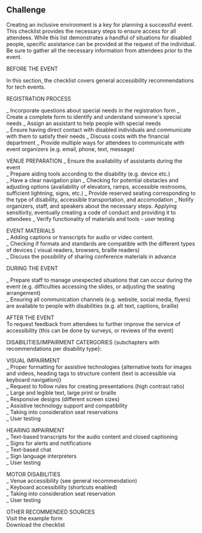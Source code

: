 ## Challenge

Creating an inclusive environment is a key for planning a successful event. This checklist provides the necessary steps to ensure access for all attendees. While this list demonstrates a handful of situations for disabled people, specific assistance can be provided at the request of the individual. Be sure to gather all the necessary information from attendees prior to the event.

BEFORE THE EVENT

In this section, the checklist covers general accessibility recommendations for tech events.  


REGISTRATION PROCESS 

_ Incorporate questions about special needs in the registration form
_ Create a complete form to identify and understand someone's special needs 
_ Assign an assistant to help people with special needs  
_ Ensure having direct contact with disabled individuals and communicate with them to satisfy their needs
_ Discuss costs with the financial department
_ Provide multiple ways for attendees to communicate with event organizers (e.g. email, phone, text, message)  


VENUE PREPARATION
_ Ensure the availability of assistants during the event   
_ Prepare aiding tools according to the disability (e.g. device etc.)  
_ Have a clear navigation plan
_ Checking for potential obstacles and adjusting options (availability of elevators, ramps, accessible restrooms, sufficient lightning, signs, etc.)
_ Provide reserved seating corresponding to the type of disability, accessible transportation, and accomodation
_ Notify organizers, staff, and speakers about the necessary steps. Applying sensitivity, eventually creating a code of conduct and providing it to attendees
_ Verify functionality of materials and tools - user testing  


EVENT MATERIALS   
_ Adding captions or transcripts for audio or video content.  
_ Checking if formats and standards are compatible with the different types of devices ( visual readers, browsers, braille readers)  
_ Discuss the possibility of sharing conference materials in advance  
  


DURING THE EVENT

_ Prepare staff to manage unexpected situations that can occur during the event (e.g. difficulties accessing the slides, or adjusting the seating arrangement)  
_ Ensuring all communication channels (e.g. website, social media, flyers) are available to people with disabilities (e.g. alt text, captions, braille)  

AFTER THE EVENT  
To request feedback from attendees to further improve the service of accessibility (this can be done by surveys, or reviews of the event)  

DISABILITIES/IMPAIRMENT CATERGORIES {subchapters with recommendations per disability type}:  

VISUAL IMPAIRMENT   
_ Proper formatting for assistive technologies {alternative texts for images and videos, heading tags to structure content (text is accessible via keyboard navigation)}  
_ Request to follow rules for creating presentations (high contrast ratio)  
_ Large and legible text, large print or braille  
_ Responsive designs (different screen sizes)  
_ Assistive technology support and compatibility  
_ Taking into consideration seat reservations  
_ User testing  

HEARING IMPAIRMENT  
_ Text-based transcripts for the audio content and closed captioning  
_ Signs for alerts and notifications  
_ Text-based chat  
_ Sign language interpreters  
_ User testing  

MOTOR DISABILITIES   
_ Venue accessibility (see general recommendation)  
_ Keyboard accessibility (shortcuts enabled)  
_ Taking into consideration seat reservation  
_ User testing  


OTHER RECOMMENDED SOURCES  
Visit the example form  
Download the checklist  

